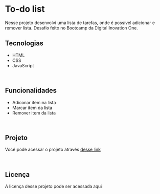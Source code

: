# To-do list

Nesse projeto desenvolvi uma lista de tarefas, onde é possível adicionar e 
remover lista.
Desafio feito no Bootcamp da Digital Inovation One.

## Tecnologias

  - HTML
  - CSS
  - JavaScript

<br>

## Funcionalidades

  - Adiconar item na lista
  - Marcar item da lista
  - Remover item da lista

<br>

## Projeto

Você pode acessar o projeto através <a href="" target="_blank">desse link</a>

<br>

## Licença

A licença desse projeto pode ser acessada <a>aqui</a>